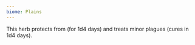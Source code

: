 ```yaml
---
biome: Plains
---
```

This herb protects from (for 1d4 days) and treats minor plagues (cures in 1d4 days). 

